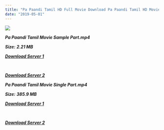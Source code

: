 ```yaml
---
title: "Pa Paandi Tamil HD Full Movie Download Pa Paandi Tamil HD Movie Download"
date: "2019-05-01"
---
```


![](https://images.moviebuff.com/5468f00f-a750-4d8b-8bd0-fcf62705e7e2?w=1000)

**_Pa Paandi Tamil Movie Sample Part.mp4_**

**_Size:_** **_2.21 MB_**

**_[Download Server 1](http://b1.wetransfer.vip/files/Tamil{1d8d357801e2f4b6710faa3d835097c5c618a0f0fcded2c527300dcab25e4b83}202017{1d8d357801e2f4b6710faa3d835097c5c618a0f0fcded2c527300dcab25e4b83}20Movies/Pa{1d8d357801e2f4b6710faa3d835097c5c618a0f0fcded2c527300dcab25e4b83}20Paandi{1d8d357801e2f4b6710faa3d835097c5c618a0f0fcded2c527300dcab25e4b83}20(2017)/Pa{1d8d357801e2f4b6710faa3d835097c5c618a0f0fcded2c527300dcab25e4b83}20Paandi{1d8d357801e2f4b6710faa3d835097c5c618a0f0fcded2c527300dcab25e4b83}20Mp4{1d8d357801e2f4b6710faa3d835097c5c618a0f0fcded2c527300dcab25e4b83}20HD/Pa{1d8d357801e2f4b6710faa3d835097c5c618a0f0fcded2c527300dcab25e4b83}20Paandi{1d8d357801e2f4b6710faa3d835097c5c618a0f0fcded2c527300dcab25e4b83}20HD{1d8d357801e2f4b6710faa3d835097c5c618a0f0fcded2c527300dcab25e4b83}20Sample.mp4)_**

**_[  
](http://b1.wetransfer.vip/files/Tamil{1d8d357801e2f4b6710faa3d835097c5c618a0f0fcded2c527300dcab25e4b83}202017{1d8d357801e2f4b6710faa3d835097c5c618a0f0fcded2c527300dcab25e4b83}20Movies/Pa{1d8d357801e2f4b6710faa3d835097c5c618a0f0fcded2c527300dcab25e4b83}20Paandi{1d8d357801e2f4b6710faa3d835097c5c618a0f0fcded2c527300dcab25e4b83}20(2017)/Pa{1d8d357801e2f4b6710faa3d835097c5c618a0f0fcded2c527300dcab25e4b83}20Paandi{1d8d357801e2f4b6710faa3d835097c5c618a0f0fcded2c527300dcab25e4b83}20Mp4{1d8d357801e2f4b6710faa3d835097c5c618a0f0fcded2c527300dcab25e4b83}20HD/Pa{1d8d357801e2f4b6710faa3d835097c5c618a0f0fcded2c527300dcab25e4b83}20Paandi{1d8d357801e2f4b6710faa3d835097c5c618a0f0fcded2c527300dcab25e4b83}20HD{1d8d357801e2f4b6710faa3d835097c5c618a0f0fcded2c527300dcab25e4b83}20Sample.mp4)_**

**_[Download Server 2](http://b1.wetransfer.vip/files/Tamil{1d8d357801e2f4b6710faa3d835097c5c618a0f0fcded2c527300dcab25e4b83}202017{1d8d357801e2f4b6710faa3d835097c5c618a0f0fcded2c527300dcab25e4b83}20Movies/Pa{1d8d357801e2f4b6710faa3d835097c5c618a0f0fcded2c527300dcab25e4b83}20Paandi{1d8d357801e2f4b6710faa3d835097c5c618a0f0fcded2c527300dcab25e4b83}20(2017)/Pa{1d8d357801e2f4b6710faa3d835097c5c618a0f0fcded2c527300dcab25e4b83}20Paandi{1d8d357801e2f4b6710faa3d835097c5c618a0f0fcded2c527300dcab25e4b83}20Mp4{1d8d357801e2f4b6710faa3d835097c5c618a0f0fcded2c527300dcab25e4b83}20HD/Pa{1d8d357801e2f4b6710faa3d835097c5c618a0f0fcded2c527300dcab25e4b83}20Paandi{1d8d357801e2f4b6710faa3d835097c5c618a0f0fcded2c527300dcab25e4b83}20HD{1d8d357801e2f4b6710faa3d835097c5c618a0f0fcded2c527300dcab25e4b83}20Sample.mp4)_**

**_Pa Paandi Tamil Movie Single Part.mp4_**

**_Size:_** **_385.9 MB_**  

**_[Download Server 1](http://b1.wetransfer.vip/files/Tamil{1d8d357801e2f4b6710faa3d835097c5c618a0f0fcded2c527300dcab25e4b83}202017{1d8d357801e2f4b6710faa3d835097c5c618a0f0fcded2c527300dcab25e4b83}20Movies/Pa{1d8d357801e2f4b6710faa3d835097c5c618a0f0fcded2c527300dcab25e4b83}20Paandi{1d8d357801e2f4b6710faa3d835097c5c618a0f0fcded2c527300dcab25e4b83}20(2017)/Pa{1d8d357801e2f4b6710faa3d835097c5c618a0f0fcded2c527300dcab25e4b83}20Paandi{1d8d357801e2f4b6710faa3d835097c5c618a0f0fcded2c527300dcab25e4b83}20Mp4{1d8d357801e2f4b6710faa3d835097c5c618a0f0fcded2c527300dcab25e4b83}20HD/Pa{1d8d357801e2f4b6710faa3d835097c5c618a0f0fcded2c527300dcab25e4b83}20Paandi{1d8d357801e2f4b6710faa3d835097c5c618a0f0fcded2c527300dcab25e4b83}20HD.mp4)_**

**_[  
](http://b1.wetransfer.vip/files/Tamil{1d8d357801e2f4b6710faa3d835097c5c618a0f0fcded2c527300dcab25e4b83}202017{1d8d357801e2f4b6710faa3d835097c5c618a0f0fcded2c527300dcab25e4b83}20Movies/Pa{1d8d357801e2f4b6710faa3d835097c5c618a0f0fcded2c527300dcab25e4b83}20Paandi{1d8d357801e2f4b6710faa3d835097c5c618a0f0fcded2c527300dcab25e4b83}20(2017)/Pa{1d8d357801e2f4b6710faa3d835097c5c618a0f0fcded2c527300dcab25e4b83}20Paandi{1d8d357801e2f4b6710faa3d835097c5c618a0f0fcded2c527300dcab25e4b83}20Mp4{1d8d357801e2f4b6710faa3d835097c5c618a0f0fcded2c527300dcab25e4b83}20HD/Pa{1d8d357801e2f4b6710faa3d835097c5c618a0f0fcded2c527300dcab25e4b83}20Paandi{1d8d357801e2f4b6710faa3d835097c5c618a0f0fcded2c527300dcab25e4b83}20HD.mp4)_**

**_[Download Server 2](http://b1.wetransfer.vip/files/Tamil{1d8d357801e2f4b6710faa3d835097c5c618a0f0fcded2c527300dcab25e4b83}202017{1d8d357801e2f4b6710faa3d835097c5c618a0f0fcded2c527300dcab25e4b83}20Movies/Pa{1d8d357801e2f4b6710faa3d835097c5c618a0f0fcded2c527300dcab25e4b83}20Paandi{1d8d357801e2f4b6710faa3d835097c5c618a0f0fcded2c527300dcab25e4b83}20(2017)/Pa{1d8d357801e2f4b6710faa3d835097c5c618a0f0fcded2c527300dcab25e4b83}20Paandi{1d8d357801e2f4b6710faa3d835097c5c618a0f0fcded2c527300dcab25e4b83}20Mp4{1d8d357801e2f4b6710faa3d835097c5c618a0f0fcded2c527300dcab25e4b83}20HD/Pa{1d8d357801e2f4b6710faa3d835097c5c618a0f0fcded2c527300dcab25e4b83}20Paandi{1d8d357801e2f4b6710faa3d835097c5c618a0f0fcded2c527300dcab25e4b83}20HD.mp4)_**
